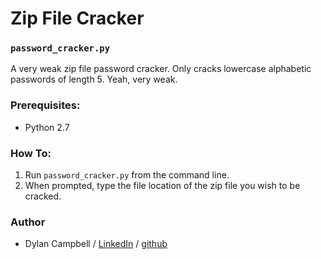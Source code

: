 # Zip File Cracker
### `password_cracker.py`

A very weak zip file password cracker. Only cracks lowercase alphabetic passwords of length 5. Yeah, very weak.

### Prerequisites:

* Python 2.7

### How To:
1. Run `password_cracker.py` from the command line.
2. When prompted, type the file location of the zip file you wish to be cracked.

### Author
* Dylan Campbell / [LinkedIn](www.linkedin.com/in/dylancharlescampbell) / [github](http://github.com/dcc023)

